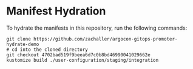 # Manifest Hydration

To hydrate the manifests in this repository, run the following commands:

```shell
git clone https://github.com/zachaller/argocon-gitops-promoter-hydrate-demo
# cd into the cloned directory
git checkout 4702bad519f9beea6d7c0b8bd46990041029662e
kustomize build ./user-configuration/staging/integration
```
